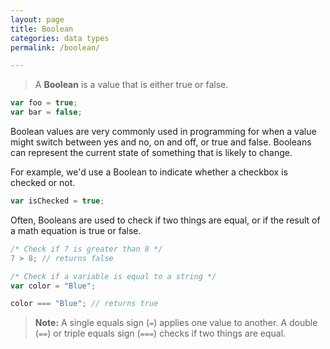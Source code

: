 ```yaml
---
layout: page
title: Boolean
categories: data types
permalink: /boolean/

---
```


> A **Boolean** is a value that is either true or false.

```js
var foo = true;
var bar = false;
```

Boolean values are very commonly used in programming for when a value might switch between yes and no, on and off, or true and false. Booleans can represent the current state of something that is likely to change.

For example, we'd use a Boolean to indicate whether a checkbox is checked or not.

```js
var isChecked = true;
```

Often, Booleans are used to check if two things are equal, or if the result of a math equation is true or false.

```js
/* Check if 7 is greater than 8 */
7 > 8; // returns false

/* Check if a variable is equal to a string */
var color = "Blue";

color === "Blue"; // returns true
```

> **Note:** A single equals sign (`=`) applies one value to another. A double (`==`) or triple equals sign (`===`) checks if two things are equal.
